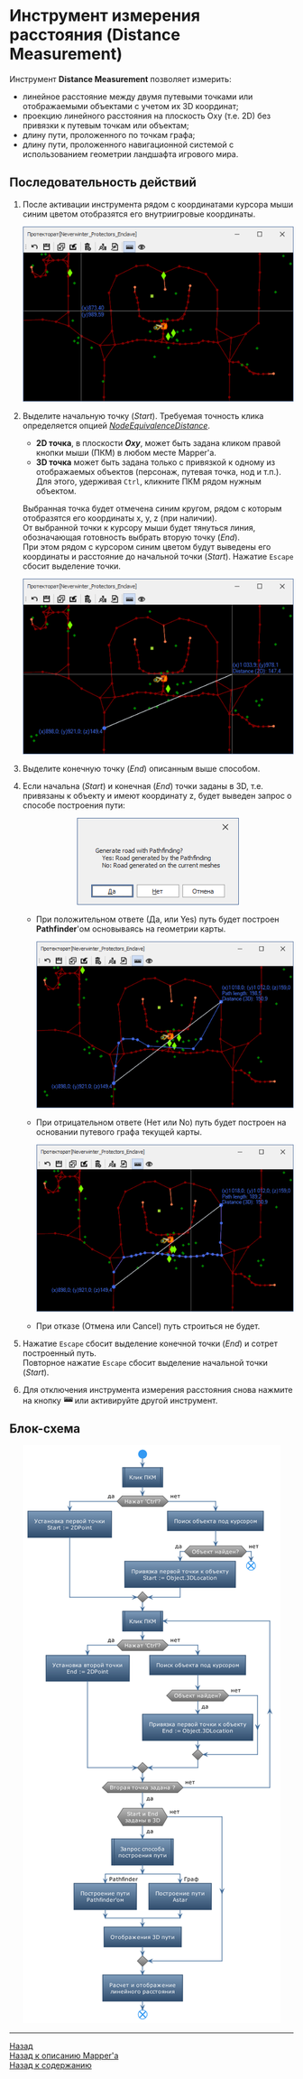 # **Инструмент измерения расстояния (Distance Measurement)**

Инструмент **Distance Measurement** позволяет измерить:
- линейное расстояние между двумя путевыми точками или отображаемыми объектами с учетом их 3D координат;
- проекцию линейного расстояния на плоскость Oxy (т.е. 2D) без привязки к путевым точкам или объектам;
- длину пути, проложенного по точкам графа;
- длину пути, проложенного навигационной системой с использованием геометрии ландшафта игрового мира.

## **Последовательность действий**

1. После активации инструмента рядом с координатами курсора мыши синим цветом отобразятся его внутриигровые координаты.
   <p align="center"><img src="img/GraphTools/DistanceMeasurement-Empty.png"></p>

2. Выделите начальную точку (*Start*). Требуемая точность клика определяется опцией [*NodeEquivalenceDistance*](Mapper-MappingTools-RU.md#ref-NodeEquivalenceDistance).  
   - **2D точка**, в плоскости ***Oxy***, может быть задана кликом правой кнопки мыши (ПКМ) в любом месте Mapper'a.
   - **3D точка** может быть задана только с привязкой к одному из отображаемых объектов (персонаж, путевая точка, нод и т.п.). Для этого, удерживая ``Ctrl``, кликните ПКМ рядом нужным объектом.  
    
   Выбранная точка будет отмечена синим кругом, рядом с которым отобразятся его координаты x, y, z (при наличии).  
   От выбранной точки к курсору мыши будет тянуться линия, обозначающая готовность выбрать вторую точку (*End*).  
   При этом рядом с курсором синим цветом будут выведены его координаты и расстояние до начальной точки (*Start*).
   Нажатие ``Escape`` сбосит выделение точки.  
   <p align="center"><img src="img/GraphTools/DistanceMeasurement-Start.png"></p>

3. Выделите конечную точку (*End*) описанным выше способом.

4. Если начальна (*Start*) и конечная (*End*) точки заданы в 3D, т.е. привязаны к объекту и имеют координату z, будет выведен запрос о способе построения пути:  
   
   <p align="center"><img src="img/GraphTools/DistanceMeasurement-Requiest.png"></p>

   - При положительном ответе (Да, или Yes) путь будет построен **Pathfinder**'ом основываясь на геометрии карты.  
 
     <p align="center"><img src="img/GraphTools/DistanceMeasurement-GoldenPath.png"></p>
   - При отрицательном ответе (Нет или No) путь будет построен на основании путевого графа текущей карты.  
    
     <p align="center"><img src="img/GraphTools/DistanceMeasurement-NormalPath.png"></p> 
   - При отказе (Отмена или Cancel) путь строиться не будет.

5. Нажатие ``Escape`` сбосит выделение конечной точки (*End*) и сотрет построенный путь.  
   Повторное нажатие ``Escape`` сбосит выделение начальной точки (*Start*).

6. Для отключения инструмента измерения расстояния снова нажмите на кнопку ![DistanceMeasurement](img/icons/miniRuler.png) или активируйте другой инструмент.

## **Блок-схема**

<p align="center"><img src="diagrams/DistanceMeasurement-RU.png"></p>

---

<a href="javascript:history.back()">Назад</a>  
[Назад к описанию Mapper'a](Mapper-RU.md)  
[Назад к содержанию](../../index.md)